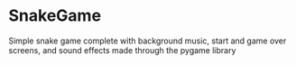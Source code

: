 # SnakeGame

Simple snake game complete with background music, start and game over screens, and sound effects
made through the pygame library
